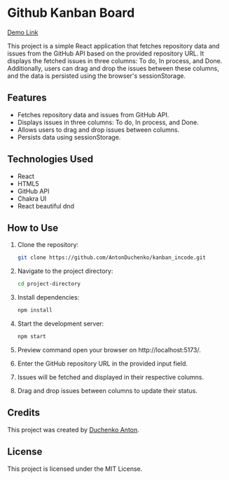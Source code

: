 # Github Kanban Board

[Demo Link](https://antonduchenko.github.io/kanban_incode/)

This project is a simple React application that fetches repository data and issues from the GitHub API based on the provided repository URL. It displays the fetched issues in three columns: To do, In process, and Done. Additionally, users can drag and drop the issues between these columns, and the data is persisted using the browser's sessionStorage.

## Features

- Fetches repository data and issues from GitHub API.
- Displays issues in three columns: To do, In process, and Done.
- Allows users to drag and drop issues between columns.
- Persists data using sessionStorage.

## Technologies Used

- React
- HTML5
- GitHub API
- Chakra UI
- React beautiful dnd

## How to Use

1. Clone the repository:

    ```bash
    git clone https://github.com/AntonDuchenko/kanban_incode.git
    ```

2. Navigate to the project directory:

    ```bash
    cd project-directory
    ```

3. Install dependencies:

    ```bash
    npm install
    ```

4. Start the development server:

    ```bash
    npm start
    ```

5. Preview command open your browser on http://localhost:5173/.

6. Enter the GitHub repository URL in the provided input field.

7. Issues will be fetched and displayed in their respective columns.

8. Drag and drop issues between columns to update their status.


## Credits

This project was created by [Duchenko Anton](https://github.com/AntonDuchenko).

## License

This project is licensed under the MIT License.


